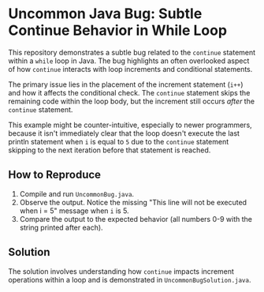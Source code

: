 # Uncommon Java Bug: Subtle Continue Behavior in While Loop

This repository demonstrates a subtle bug related to the `continue` statement within a `while` loop in Java.  The bug highlights an often overlooked aspect of how `continue` interacts with loop increments and conditional statements.

The primary issue lies in the placement of the increment statement (`i++`) and how it affects the conditional check. The `continue` statement skips the remaining code within the loop body, but the increment still occurs *after* the `continue` statement.

This example might be counter-intuitive, especially to newer programmers, because it isn't immediately clear that the loop doesn't execute the last println statement when `i` is equal to `5` due to the `continue` statement skipping to the next iteration before that statement is reached.

## How to Reproduce
1. Compile and run `UncommonBug.java`.
2. Observe the output. Notice the missing "This line will not be executed when i = 5" message when `i` is 5.
3. Compare the output to the expected behavior (all numbers 0-9 with the string printed after each).

## Solution
The solution involves understanding how `continue` impacts increment operations within a loop and is demonstrated in `UncommonBugSolution.java`.